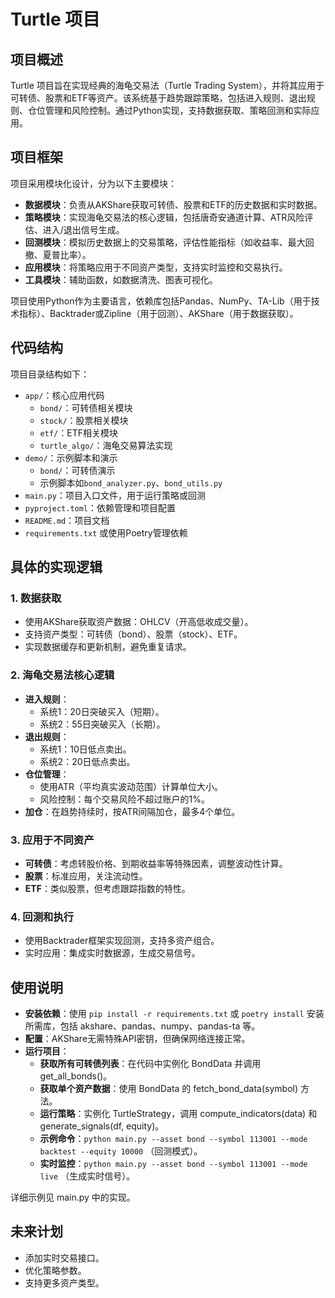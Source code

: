 # Turtle 项目

## 项目概述

Turtle 项目旨在实现经典的海龟交易法（Turtle Trading System），并将其应用于可转债、股票和ETF等资产。该系统基于趋势跟踪策略，包括进入规则、退出规则、仓位管理和风险控制。通过Python实现，支持数据获取、策略回测和实际应用。

## 项目框架

项目采用模块化设计，分为以下主要模块：
- **数据模块**：负责从AKShare获取可转债、股票和ETF的历史数据和实时数据。
- **策略模块**：实现海龟交易法的核心逻辑，包括唐奇安通道计算、ATR风险评估、进入/退出信号生成。
- **回测模块**：模拟历史数据上的交易策略，评估性能指标（如收益率、最大回撤、夏普比率）。
- **应用模块**：将策略应用于不同资产类型，支持实时监控和交易执行。
- **工具模块**：辅助函数，如数据清洗、图表可视化。

项目使用Python作为主要语言，依赖库包括Pandas、NumPy、TA-Lib（用于技术指标）、Backtrader或Zipline（用于回测）、AKShare（用于数据获取）。

## 代码结构

项目目录结构如下：
- `app/`：核心应用代码
  - `bond/`：可转债相关模块
  - `stock/`：股票相关模块
  - `etf/`：ETF相关模块
  - `turtle_algo/`：海龟交易算法实现
- `demo/`：示例脚本和演示
  - `bond/`：可转债演示
  - 示例脚本如`bond_analyzer.py`、`bond_utils.py`
- `main.py`：项目入口文件，用于运行策略或回测
- `pyproject.toml`：依赖管理和项目配置
- `README.md`：项目文档
- `requirements.txt` 或使用Poetry管理依赖

## 具体的实现逻辑

### 1. 数据获取
- 使用AKShare获取资产数据：OHLCV（开高低收成交量）。
- 支持资产类型：可转债（bond）、股票（stock）、ETF。
- 实现数据缓存和更新机制，避免重复请求。

### 2. 海龟交易法核心逻辑
- **进入规则**：
  - 系统1：20日突破买入（短期）。
  - 系统2：55日突破买入（长期）。
- **退出规则**：
  - 系统1：10日低点卖出。
  - 系统2：20日低点卖出。
- **仓位管理**：
  - 使用ATR（平均真实波动范围）计算单位大小。
  - 风险控制：每个交易风险不超过账户的1%。
- **加仓**：在趋势持续时，按ATR间隔加仓，最多4个单位。

### 3. 应用于不同资产
- **可转债**：考虑转股价格、到期收益率等特殊因素，调整波动性计算。
- **股票**：标准应用，关注流动性。
- **ETF**：类似股票，但考虑跟踪指数的特性。

### 4. 回测和执行
- 使用Backtrader框架实现回测，支持多资产组合。
- 实时应用：集成实时数据源，生成交易信号。

## 使用说明
- **安装依赖**：使用 `pip install -r requirements.txt` 或 `poetry install` 安装所需库，包括 akshare、pandas、numpy、pandas-ta 等。
- **配置**：AKShare无需特殊API密钥，但确保网络连接正常。
- **运行项目**：
  - **获取所有可转债列表**：在代码中实例化 BondData 并调用 get_all_bonds()。
  - **获取单个资产数据**：使用 BondData 的 fetch_bond_data(symbol) 方法。
  - **运行策略**：实例化 TurtleStrategy，调用 compute_indicators(data) 和 generate_signals(df, equity)。
  - **示例命令**：`python main.py --asset bond --symbol 113001 --mode backtest --equity 10000` （回测模式）。
  - **实时监控**：`python main.py --asset bond --symbol 113001 --mode live` （生成实时信号）。

详细示例见 main.py 中的实现。

## 未来计划
- 添加实时交易接口。
- 优化策略参数。
- 支持更多资产类型。
